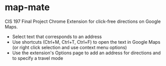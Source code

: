 # map-mate
CIS 197 Final Project
   Chrome Extension for click-free directions on Google Maps.  
   - Select text that corresponds to an address
   - Use shortcuts (Ctrl+M, Ctrl+T, Ctrl+F) to open the text in Google Maps (or right click selection and use context menu options)
   - Use the extension's Options page to add an address for directions and to specify a travel mode
